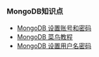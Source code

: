 ### MongoDB知识点  
* [MongoDB 设置账号和密码](https://www.cnblogs.com/shttke/p/11296710.html)  
* [MongoDB 菜鸟教程](https://www.runoob.com/mongodb/mongodb-tutorial.html)  
* [MongoDB 设置用户名密码](https://www.jianshu.com/p/237a0c5ad9fa)  
